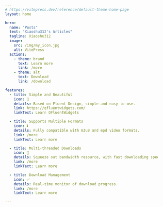 ```yaml
---
# https://vitepress.dev/reference/default-theme-home-page
layout: home

hero:
  name: "Posts"
  text: "Xiaoshu312's Articles"
  tagline: Xiaoshu312
  image:
    src: /img/my_icon.jpg
    alt: VitePress
  actions:
    - theme: brand
      text: Learn more
      link: /more
    - theme: alt
      text: Download
      link: /download

features:
  - title: Simple and Beautiful
    icon: 🌟
    details: Based on Fluent Design, simple and easy to use.
    link: https://qfluentwidgets.com/
    linkText: Learn QFluentWidgets

  - title: Supports Multiple Formats
    icon: ⏬
    details: Fully compatible with m3u8 and mpd video formats.
    link: /more
    linkText: Learn more

  - title: Multi-threaded Downloads
    icon: 🚀
    details: Squeeze out bandwidth resource, with fast downloading speeds
    link: /more
    linkText: Learn more

  - title: Download Management
    icon: ✅
    details: Real-time monitor of download progress.
    link: /more
    linkText: Learn more

---
```

